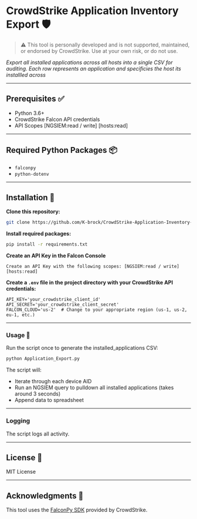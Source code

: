 # **CrowdStrike Application Inventory Export** 🛡️
> ⚠️ This tool is personally developed and is not supported, maintained, or endorsed by CrowdStrike. Use at your own risk, or do not use.

*Export all installed applications across all hosts into a single CSV for auditing. Each row represents an application and specificies the host its installled across*

---

## **Prerequisites** ✅

- Python 3.6+  
- CrowdStrike Falcon API credentials
- API Scopes [NGSIEM:read / write] [hosts:read]

---

## **Required Python Packages** 📦

- `falconpy`  
- `python-dotenv`  

---

## **Installation** 🧰

**Clone this repository:**
```bash
git clone https://github.com/K-brock/CrowdStrike-Application-Inventory-Export
```

**Install required packages:**
```bash
pip install -r requirements.txt
```

**Create an API Key in the Falcon Console**
``` In the console, left hand menu > Support and resources
Create an API Key with the following scopes: [NGSIEM:read / write] [hosts:read]
```

**Create a `.env` file in the project directory with your CrowdStrike API credentials:**
```dotenv
API_KEY='your_crowdstrike_client_id'
API_SECRET='your_crowdstrike_client_secret'
FALCON_CLOUD='us-2'  # Change to your appropriate region (us-1, us-2, eu-1, etc.)
```

---

### **Usage** 🚀

Run the script once to generate the installed_applications CSV:
```bash
python Application_Export.py
```

The script will:

- Iterate through each device AID 
- Run an NGSIEM query to pulldown all installed applications (takes around 3 seconds)
- Append data to spreadsheet

---

### **Logging**

The script logs all activity.

---

## **License** 📄

MIT License

---

## **Acknowledgments** 🙏

This tool uses the [FalconPy SDK](https://github.com/CrowdStrike/falconpy) provided by CrowdStrike.
